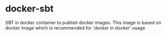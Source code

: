# docker-sbt
SBT in docker container to publish docker images. This image is based on docker image which is recommended for 'docker in docker' usage
